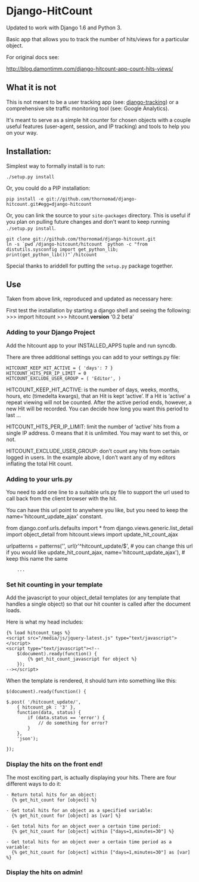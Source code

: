 Django-HitCount
===============

Updated to work with Django 1.6 and Python 3.

Basic app that allows you to track the number of hits/views for a particular
object.

For original docs see:

<http://blog.damontimm.com/django-hitcount-app-count-hits-views/>

What it is not
--------------

This is not meant to be a user tracking app (see: [django-tracking][1]) or a
comprehensive site traffic monitoring tool (see: Google Analytics).

It's meant to serve as a simple hit counter for chosen objects with a couple
useful features (user-agent, session, and IP tracking) and tools to help you
on your way.

Installation:
-------------

Simplest way to formally install is to run:

    ./setup.py install

Or, you could do a PIP installation:

    pip install -e git://github.com/thornomad/django-hitcount.git#egg=django-hitcount

Or, you can link the source to your `site-packages` directory.  This is useful
if you plan on pulling future changes and don't want to keep running
`./setup.py install`.

    git clone git://github.com/thornomad/django-hitcount.git
    ln -s `pwd`/django-hitcount/hitcount `python -c "from distutils.sysconfig import get_python_lib; print(get_python_lib())"`/hitcount

Special thanks to ariddell for putting the `setup.py` package together.

[1]:http://code.google.com/p/django-tracking/

Use
---

Taken from above link, reproduced and updated as necessary here:

First test the installation by starting a django shell and seeing the following:
    >>> import hitcount
    >>> hitcount.__version__
    '0.2 beta'

### Adding to your Django Project

Add the hitcount app to your INSTALLED_APPS tuple and run syncdb.

There are three additional settings you can add to your settings.py file:

    HITCOUNT_KEEP_HIT_ACTIVE = { 'days': 7 }
    HITCOUNT_HITS_PER_IP_LIMIT = 0
    HITCOUNT_EXCLUDE_USER_GROUP = ( 'Editor', )

HITCOUNT_KEEP_HIT_ACTIVE: is the number of days, weeks, months, hours, etc (timedelta kwargs), that an Hit is kept ‘active’. If a Hit is ‘active’ a repeat viewing will not be counted. After the active period ends, however, a new Hit will be recorded. You can decide how long you want this period to last …

HITCOUNT_HITS_PER_IP_LIMIT: limit the number of ‘active’ hits from a single IP address. 0 means that it is unlimited. You may want to set this, or not.

HITCOUNT_EXCLUDE_USER_GROUP: don’t count any hits from certain logged in users. In the example above, I don’t want any of my editors inflating the total Hit count.

### Adding to your urls.py

You need to add one line to a suitable urls.py file to support the url used to call back from the client browser with the hit.

You can have this url point to anywhere you like, but you need to keep the name='hitcount_update_ajax' constant.

from django.conf.urls.defaults import *
from django.views.generic.list_detail import object_detail
from hitcount.views import update_hit_count_ajax

urlpatterns = patterns('',
    url(r'^hitcount_update/$', # you can change this url if you would like
        update_hit_count_ajax,
        name='hitcount_update_ajax'), # keep this name the same

        ...

### Set hit counting in your template

Add the javascript to your object_detail templates (or any template that handles a single object) so that our hit counter is called after the document loads.

Here is what my head includes:

    {% load hitcount_tags %}
    <script src="/media/js/jquery-latest.js" type="text/javascript"></script>
    <script type="text/javascript"><!--
        $(document).ready(function() {
            {% get_hit_count_javascript for object %}
        });
    --></script>
When the template is rendered, it should turn into something like this:

    $(document).ready(function() {

    $.post( '/hitcount_update/',
        { hitcount_pk : '3' },
        function(data, status) {
            if (data.status == 'error') {
                // do something for error?
            }
        },
        'json');

    });

### Display the hits on the front end!
The most exciting part, is actually displaying your hits. There are four different ways to do it:

    - Return total hits for an object:
      {% get_hit_count for [object] %}

    - Get total hits for an object as a specified variable:
      {% get_hit_count for [object] as [var] %}

    - Get total hits for an object over a certain time period:
      {% get_hit_count for [object] within ["days=1,minutes=30"] %}

    - Get total hits for an object over a certain time period as a variable:
      {% get_hit_count for [object] within ["days=1,minutes=30"] as [var] %}

### Display the hits on admin!